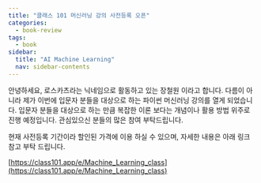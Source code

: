 ```yaml
---
title: "클래스 101 머신러닝 강의 사전등록 오픈"
categories:
  - book-review
tags:
  - book
sidebar:
  title: "AI Machine Learning"
  nav: sidebar-contents
---
```


안녕하세요, 로스카츠라는 닉네임으로 활동하고 있는 장철원 이라고 합니다. 
다름이 아니라 제가 이번에 입문자 분들을 대상으로 하는 파이썬 머신러닝 강의를 열게 되었습니다. 
입문자 분들을 대상으로 하는 만큼 복잡한 이론 보다는 개념이나 활용 방법 위주로 진행 예정입니다.
관심있으신 분들의 많은 참여 부탁드립니다.

현재 사전등록 기간이라 할인된 가격에 이용 하실 수 있으며, 
자세한 내용은 아래 링크 참고 부탁 드립니다.

[https://class101.app/e/Machine_Learning_class](https://class101.app/e/Machine_Learning_class)
